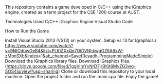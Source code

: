 This repository contains a game developed in C/C++ using the iGraphics engine, created as a term project for the CSE 1200 course at AUST.

Technologies Used
C/C++
iGraphics Engine
Visual Studio Code

How to Run the Game

Install Visual Studio 2013 (VS13) on your system.
Setup vs 13 for Igraphics.( https://www.youtube.com/watch?v=9NtOduwGeB4&list=PLKiZXxQe7OiDVNhkwgGZ6A6xW-zMbnSXb&index=1&ab_channel=SayefReyadh-ProgrammingMadeSimple)
Download the iGraphics library files.
Download IGraphics files.(https://drive.google.com/file/d/1ggVImYvNrD7jrBKit6MvZG3wg-SOS4Iu/view?usp=sharing)
Clone or download this repository to your local machine.
Open the project folder and run the imain.cpp file.
Enjoy the game!



